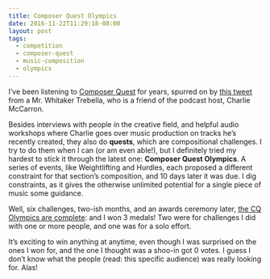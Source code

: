 ```yaml
---
title: Composer Quest Olympics
date: 2016-11-22T11:29:18-08:00
layout: post
tags:
  - competition
  - composer-quest
  - music-composition
  - olympics
---
```

I&#8217;ve been listening to [Composer Quest](http://composerquest.com) for years, spurred on by [this tweet](https://twitter.com/wtrebella/status/291375926242054144?lang=en) from a Mr. Whitaker Trebella, who is a friend of the podcast host, Charlie McCarron.

<!--more-->

Besides interviews with people in the creative field, and helpful audio workshops where Charlie goes over music production on tracks he&#8217;s recently created, they also do **quests**, which are compositional challenges. I try to do them when I can (or am even able!), but I definitely tried my hardest to stick it through the latest one: **Composer Quest Olympics**. A series of events, like Weightlifting and Hurdles, each proposed a different constraint for that section&#8217;s composition, and 10 days later it was due. I dig constraints, as it gives the otherwise unlimited potential for a single piece of music some guidance.

Well, six challenges, two-ish months, and an awards ceremony later, [the CQ Olympics are complete](http://www.charliemccarron.com/2016/11/composer-quest-olympics-the-results/): and I won 3 medals! Two were for challenges I did with one or more people, and one was for a solo effort.

It&#8217;s exciting to win anything at anytime, even though I was surprised on the ones I won for, and the one I thought was a shoo-in got 0 votes. I guess I don&#8217;t know what the people (read: this specific audience) was really looking for. Alas!
